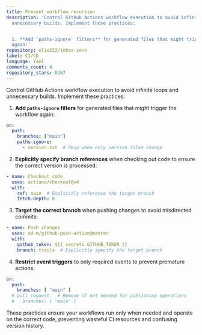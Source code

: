 ```yaml
---
title: Prevent workflow recursion
description: 'Control GitHub Actions workflow execution to avoid infinite loops and
  unnecessary builds. Implement these practices:


  1. **Add `paths-ignore` filters** for generated files that might trigger the workflow
  again:'
repository: elie222/inbox-zero
label: CI/CD
language: Yaml
comments_count: 4
repository_stars: 8267
---
```


Control GitHub Actions workflow execution to avoid infinite loops and unnecessary builds. Implement these practices:

1. **Add `paths-ignore` filters** for generated files that might trigger the workflow again:

```yaml
on:
  push:
    branches: ["main"]
    paths-ignore:
      - version.txt  # Skip when only version files change
```

2. **Explicitly specify branch references** when checking out code to ensure the correct version is processed:

```yaml
- name: Checkout code
  uses: actions/checkout@v4
  with:
    ref: main  # Explicitly reference the target branch
    fetch-depth: 0
```

3. **Target the correct branch** when pushing changes to avoid misdirected commits:

```yaml
- name: Push changes
  uses: ad-m/github-push-action@master
  with:
    github_token: ${{ secrets.GITHUB_TOKEN }}
    branch: trails  # Explicitly specify the target branch
```

4. **Restrict event triggers** to only required events to prevent premature actions:

```yaml
on:
  push:
    branches: [ "main" ]
  # pull_request:  # Remove if not needed for publishing operations
  #   branches: [ "main" ]
```

These practices ensure your workflows run only when needed and operate on the correct code, preventing wasteful CI resources and confusing version history.